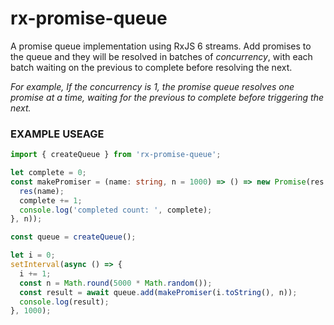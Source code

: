 # rx-promise-queue

A promise queue implementation using RxJS 6 streams.  Add promises
to the queue and they will be resolved in batches of _concurrency_,
with each batch waiting on the previous to complete before resolving
the next.

_For example, If the concurrency is 1, the promise queue resolves one
promise at a time, waiting for the previous to complete before triggering
the next._

### EXAMPLE USEAGE
```typescript
import { createQueue } from 'rx-promise-queue';

let complete = 0;
const makePromiser = (name: string, n = 1000) => () => new Promise(res => setTimeout(() => {
  res(name);
  complete += 1;
  console.log('completed count: ', complete);
}, n));

const queue = createQueue();

let i = 0;
setInterval(async () => {
  i += 1;
  const n = Math.round(5000 * Math.random());
  const result = await queue.add(makePromiser(i.toString(), n));
  console.log(result);
}, 1000);
```
